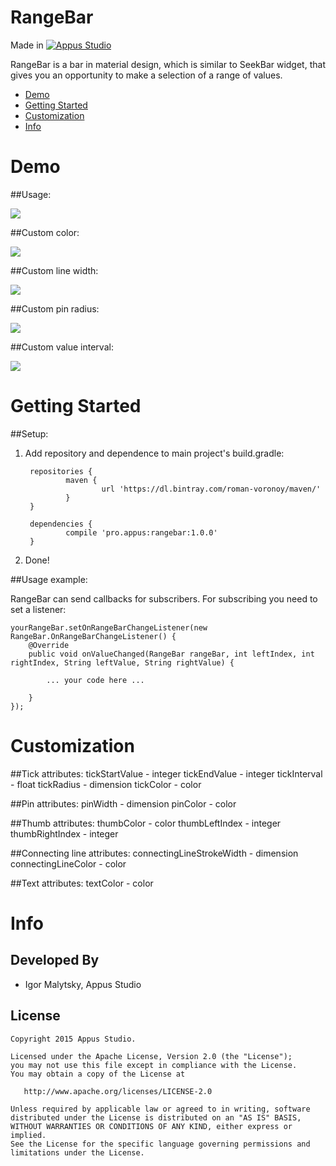 RangeBar
=====================

Made in [![Appus Studio](https://github.com/appus-studio/Appus-Splash/blob/master/image/logo.png)](http://appus.pro)

RangeBar is a bar in material design, which is similar to SeekBar widget, that gives you an opportunity to make a selection of a range of values.

* [Demo](#demo)
* [Getting Started](#getting-started)
* [Customization](#customization)
* [Info](#info)

# Demo

##Usage:

![](https://github.com/appus-studio/Appus-RangeBar/blob/master/image/main.gif)

##Custom color:

![](https://github.com/appus-studio/Appus-RangeBar/blob/master/image/color.gif)

##Custom line width:

![](https://github.com/appus-studio/Appus-RangeBar/blob/master/image/line_size.gif)

##Custom pin radius:

![](https://github.com/appus-studio/Appus-RangeBar/blob/master/image/pin_size.gif)

##Custom value interval:

![](https://github.com/appus-studio/Appus-RangeBar/blob/master/image/interval.gif)


# Getting Started


##Setup:

1. Add repository and dependence to main project's build.gradle:

        repositories {
                maven {
                        url 'https://dl.bintray.com/roman-voronoy/maven/'
                }
        }
        
        dependencies {
                compile 'pro.appus:rangebar:1.0.0'
        }
        
2. Done!

##Usage example:

RangeBar can send callbacks for subscribers. For subscribing you need to set a listener:

    yourRangeBar.setOnRangeBarChangeListener(new RangeBar.OnRangeBarChangeListener() {
        @Override
        public void onValueChanged(RangeBar rangeBar, int leftIndex, int rightIndex, String leftValue, String rightValue) {

            ... your code here ...

        }
    });

# Customization

##Tick attributes:
tickStartValue - integer
tickEndValue - integer
tickInterval - float
tickRadius - dimension
tickColor - color

##Pin attributes:
pinWidth - dimension
pinColor - color

##Thumb attributes:
thumbColor - color
thumbLeftIndex - integer
thumbRightIndex - integer

##Connecting line attributes:
connectingLineStrokeWidth - dimension
connectingLineColor - color

##Text attributes:
textColor - color


# Info

Developed By
------------

* Igor Malytsky, Appus Studio

License
--------

    Copyright 2015 Appus Studio.

    Licensed under the Apache License, Version 2.0 (the "License");
    you may not use this file except in compliance with the License.
    You may obtain a copy of the License at

       http://www.apache.org/licenses/LICENSE-2.0

    Unless required by applicable law or agreed to in writing, software
    distributed under the License is distributed on an "AS IS" BASIS,
    WITHOUT WARRANTIES OR CONDITIONS OF ANY KIND, either express or implied.
    See the License for the specific language governing permissions and
    limitations under the License.
